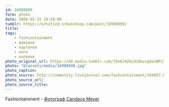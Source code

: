 ```yaml
---
id: 34908899
form: photo
date: 2008-05-15 18:59:00
tumblr: https://untitled.urbansheep.com/post/34908899/
title:
tags:
    - fashiontainment
    - девушки
    - картинки
    - ноги
    - коленки
photo_original_url: https://64.media.tumblr.com/78n67m26L910mzvg4azWPs78_640.jpg
photo: "@/assets/media/34908899.jpg"
photo_caption:
photo_source: http://community.livejournal.com/fashiontainment/164957.html
photo_source_url:
photo_source_title:
---
```


<p>Fashiontainment - <a href="http://community.livejournal.com/fashiontainment/164957.html">Фотограф Candace Meyer</a></p>
